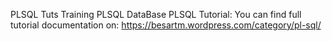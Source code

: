 PLSQL Tuts 
Training PLSQL DataBase
PLSQL Tutorial: You can find full tutorial documentation on: https://besartm.wordpress.com/category/pl-sql/
